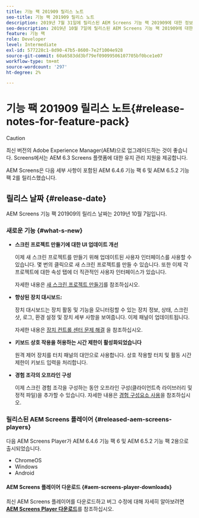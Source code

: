 ```yaml
---
title: 기능 팩 201909 릴리스 노트
seo-title: 기능 팩 201909 릴리스 노트
description: 2019년 7월 31일에 릴리스된 AEM Screens 기능 팩 201909에 대한 정보를 보려면 이 페이지를 따르십시오.
seo-description: 2019년 10월 7일에 릴리스된 AEM Screens 기능 팩 201909에 대한 정보를 보려면 이 페이지를 따르십시오.
feature: 기능 팩
role: Developer
level: Intermediate
exl-id: 577228c1-8d90-47b5-8600-7e2f1004e928
source-git-commit: 60a6583dd3bf79ef09099506107705bf0bce1e07
workflow-type: tm+mt
source-wordcount: '297'
ht-degree: 2%

---
```


# 기능 팩 201909 릴리스 노트{#release-notes-for-feature-pack}

>[!CAUTION]
>
>최신 버전의 Adobe Experience Manager(AEM)으로 업그레이드하는 것이 좋습니다. Screens에서는 AEM 6.3 Screens 플랫폼에 대한 유지 관리 지원을 제공합니다.

AEM Screens은 다음 세부 사항이 포함된 AEM 6.4.6 기능 팩 6 및 AEM 6.5.2 기능 팩 2를 릴리스했습니다.

## 릴리스 날짜 {#release-date}

AEM Screens 기능 팩 201909의 릴리스 날짜는 2019년 10월 7일입니다.

### 새로운 기능 {#what-s-new}

* **스크린 프로젝트 만들기에 대한 UI 업데이트 개선**

   이제 새 스크린 프로젝트를 만들기 위해 업데이트된 사용자 인터페이스를 사용할 수 있습니다. 몇 번의 클릭으로 새 스크린 프로젝트를 만들 수 있습니다. 또한 이제 각 프로젝트에 대한 속성 탭에 더 직관적인 사용자 인터페이스가 있습니다.

   자세한 내용은 [새 스크린 프로젝트 만들기](creating-a-screens-project.md)를 참조하십시오.

* **향상된 장치 대시보드:**

   장치 대시보드는 장치 활동 및 기능을 모니터링할 수 있는 장치 정보, 상태, 스크린샷, 로그, 환경 설정 및 장치 세부 사항을 보여줍니다. 이제 패널이 업데이트됩니다.

   자세한 내용은 [장치 컨트롤 센터 문제 해결](monitoring-screens.md) 을 참조하십시오.

* **키보드 상호 작용을 허용하는 시간 제한이 활성화되었습니다**

   원격 제어 장치를 터치 패널의 대안으로 사용합니다. 상호 작용할 터치 및 활동 시간 제한이 키보드 입력을 처리합니다.

* **경험 조각의 오프라인 구성**

   이제 스크린 경험 조각을 구성하는 동안 오프라인 구성(클라이언트측 라이브러리 및 정적 파일)을 추가할 수 있습니다.
자세한 내용은 [경험 구성요소 사용](experience-fragments-in-screens.md)을 참조하십시오.

### 릴리스된 AEM Screens 플레이어 {#released-aem-screens-players}

다음 AEM Screens Player가 AEM 6.4.6 기능 팩 6 및 AEM 6.5.2 기능 팩 2용으로 출시되었습니다.

* ChromeOS
* Windows
* Android

#### AEM Screens 플레이어 다운로드 {#aem-screens-player-downloads}

최신 AEM Screens 플레이어를 다운로드하고 버그 수정에 대해 자세히 알아보려면 [**AEM Screens Player 다운로드**](https://download.macromedia.com/screens/)를 참조하십시오.
